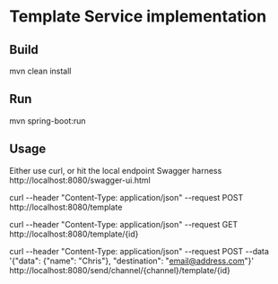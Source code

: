 # Template Service implementation

## Build
mvn clean install

## Run
mvn spring-boot:run

## Usage
Either use curl, or hit the local endpoint Swagger harness http://localhost:8080/swagger-ui.html

curl --header "Content-Type: application/json" --request POST http://localhost:8080/template

curl --header "Content-Type: application/json" --request GET http://localhost:8080/template/{id}

curl --header "Content-Type: application/json" --request POST --data '{"data": {"name": "Chris"}, "destination": "email@address.com"}' http://localhost:8080/send/channel/{channel}/template/{id}
